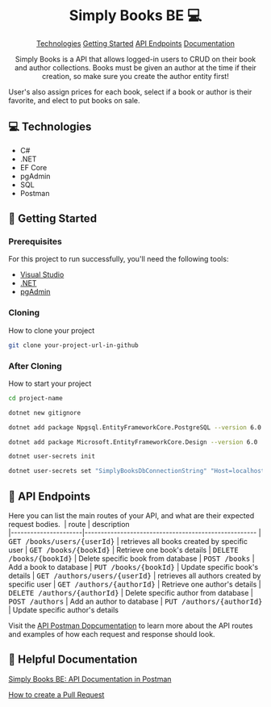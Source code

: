 
<h1 align="center" style="font-weight: bold;">Simply Books BE 💻</h1>

<p align="center">
<a href="#tech">Technologies</a>
<a href="#started">Getting Started</a>
<a href="#routes">API Endpoints</a>
<a href="#docs"> Documentation</a>
</p>


<p align="center">Simply Books is a API that allows logged-in users to CRUD on their book and author collections. Books must be given an author at the time if their creation, so make sure you create the author entity first!

User's also assign prices for each book, select if a book or author is their favorite, and elect to put books on sale.
</p>



<h2 id="tech">💻 Technologies</h2>

- C#
- .NET
- EF Core
- pgAdmin
- SQL
- Postman

<h2 id="started">🚀 Getting Started</h2>

<h3>Prerequisites</h3>

For this project to run successfully, you'll need the following tools:

- [Visual Studio](https://visualstudio.microsoft.com//)
- [.NET](https://dotnet.microsoft.com/en-us/)
- [pgAdmin](https://www.pgadmin.org/)

<h3>Cloning</h3>

How to clone your project

```bash
git clone your-project-url-in-github
```

<h3>After Cloning</h3>
How to start your project

```bash
cd project-name

dotnet new gitignore

dotnet add package Npgsql.EntityFrameworkCore.PostgreSQL --version 6.0

dotnet add package Microsoft.EntityFrameworkCore.Design --version 6.0

dotnet user-secrets init

dotnet user-secrets set "SimplyBooksDbConnectionString" "Host=localhost;Port=5432;Username=postgres;Password=<your_postgresql_password>;Database=SimplyBooks"
```

<h2 id="routes">📍 API Endpoints</h2>

Here you can list the main routes of your API, and what are their expected request bodies.
​
| route               | description                                          
|----------------------|-----------------------------------------------------
| <kbd>GET /books/users/{userId}</kbd>     | retrieves all books created by specific user
| <kbd>GET /books/{bookId}</kbd>     | Retrieve one book's details
| <kbd>DELETE /books/{bookId}</kbd>     | Delete specific book from database
| <kbd>POST /books</kbd>     | Add a book to database
| <kbd>PUT /books/{bookId}</kbd>     | Update specific book's details
| <kbd>GET /authors/users/{userId}</kbd>     | retrieves all authors created by specific user
| <kbd>GET /authors/{authorId}</kbd>     | Retrieve one author's details
| <kbd>DELETE /authors/{authorId}</kbd>     | Delete specific author from database
| <kbd>POST /authors</kbd>     | Add an author to database
| <kbd>PUT /authors/{authorId}</kbd>     | Update specific author's details

Visit the [API Postman Dopcumentation](https://documenter.getpostman.com/view/31905233/2sAXxMftVX) to learn more about the API routes and examples of how each request and response should look.

<h2 id="docs">📝 Helpful Documentation</h2>

[Simply Books BE: API Documentation in Postman](https://documenter.getpostman.com/view/31905233/2sAXxMftVX)

[How to create a Pull Request](https://www.atlassian.com/br/git/tutorials/making-a-pull-request)
